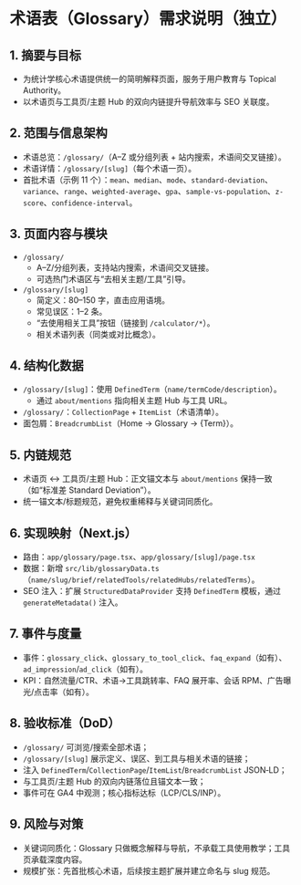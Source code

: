 # 术语表（Glossary）需求说明（独立）

## 1. 摘要与目标
- 为统计学核心术语提供统一的简明解释页面，服务于用户教育与 Topical Authority。
- 以术语页与工具页/主题 Hub 的双向内链提升导航效率与 SEO 关联度。

## 2. 范围与信息架构
- 术语总览：`/glossary/`（A–Z 或分组列表 + 站内搜索，术语间交叉链接）。
- 术语详情：`/glossary/[slug]`（每个术语一页）。
- 首批术语（示例 11 个）：`mean`、`median`、`mode`、`standard-deviation`、`variance`、`range`、`weighted-average`、`gpa`、`sample-vs-population`、`z-score`、`confidence-interval`。

## 3. 页面内容与模块
- `/glossary/`
  - A–Z/分组列表，支持站内搜索，术语间交叉链接。
  - 可选热门术语区与“去相关主题/工具”引导。
- `/glossary/[slug]`
  - 简定义：80–150 字，直击应用语境。
  - 常见误区：1–2 条。
  - “去使用相关工具”按钮（链接到 `/calculator/*`）。
  - 相关术语列表（同类或对比概念）。

## 4. 结构化数据
- `/glossary/[slug]`：使用 `DefinedTerm`（`name/termCode/description`）。
  - 通过 `about/mentions` 指向相关主题 Hub 与工具 URL。
- `/glossary/`：`CollectionPage` + `ItemList`（术语清单）。
- 面包屑：`BreadcrumbList`（Home → Glossary → {Term}）。

## 5. 内链规范
- 术语页 ↔ 工具页/主题 Hub：正文锚文本与 `about/mentions` 保持一致（如“标准差 Standard Deviation”）。
- 统一锚文本/标题规范，避免权重稀释与关键词同质化。

## 6. 实现映射（Next.js）
- 路由：`app/glossary/page.tsx`、`app/glossary/[slug]/page.tsx`
- 数据：新增 `src/lib/glossaryData.ts`（`name/slug/brief/relatedTools/relatedHubs/relatedTerms`）。
- SEO 注入：扩展 `StructuredDataProvider` 支持 `DefinedTerm` 模板，通过 `generateMetadata()` 注入。

## 7. 事件与度量
- 事件：`glossary_click`、`glossary_to_tool_click`、`faq_expand`（如有）、`ad_impression`/`ad_click`（如有）。
- KPI：自然流量/CTR、术语→工具跳转率、FAQ 展开率、会话 RPM、广告曝光/点击率（如有）。

## 8. 验收标准（DoD）
- `/glossary/` 可浏览/搜索全部术语；
- `/glossary/[slug]` 展示定义、误区、到工具与相关术语的链接；
- 注入 `DefinedTerm`/`CollectionPage`/`ItemList`/`BreadcrumbList` JSON‑LD；
- 与工具页/主题 Hub 的双向内链落位且锚文本一致；
- 事件可在 GA4 中观测；核心指标达标（LCP/CLS/INP）。

## 9. 风险与对策
- 关键词同质化：Glossary 只做概念解释与导航，不承载工具使用教学；工具页承载深度内容。
- 规模扩张：先首批核心术语，后续按主题扩展并建立命名与 slug 规范。

